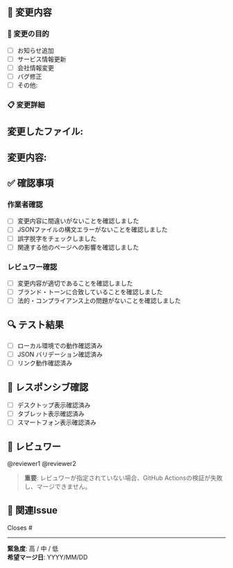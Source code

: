 ## 📝 変更内容
<!-- 変更した内容を具体的に記述してください -->

### 🎯 変更の目的
- [ ] お知らせ追加
- [ ] サービス情報更新  
- [ ] 会社情報変更
- [ ] バグ修正
- [ ] その他: 

### 📋 変更詳細
**変更したファイル:**
- 

**変更内容:**
- 

## ✅ 確認事項
### 作業者確認
- [ ] 変更内容に間違いがないことを確認しました
- [ ] JSONファイルの構文エラーがないことを確認しました
- [ ] 誤字脱字をチェックしました
- [ ] 関連する他のページへの影響を確認しました

### レビュワー確認
- [ ] 変更内容が適切であることを確認しました
- [ ] ブランド・トーンに合致していることを確認しました
- [ ] 法的・コンプライアンス上の問題がないことを確認しました

## 🔍 テスト結果
- [ ] ローカル環境での動作確認済み
- [ ] JSON バリデーション確認済み
- [ ] リンク動作確認済み

## 📱 レスポンシブ確認
- [ ] デスクトップ表示確認済み
- [ ] タブレット表示確認済み  
- [ ] スマートフォン表示確認済み

## 👥 レビュワー
<!-- ⚠️ 必須: 少なくとも1人のレビュワーを指定してください -->
@reviewer1 @reviewer2

> **重要**: レビュワーが指定されていない場合、GitHub Actionsの検証が失敗し、マージできません。

## 📎 関連Issue
Closes #

---
**緊急度**: 高 / 中 / 低  
**希望マージ日**: YYYY/MM/DD